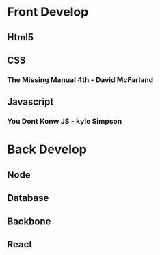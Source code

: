 # Front Develop

## Html5

## CSS
### The Missing Manual 4th - David McFarland

## Javascript
### You Dont Konw JS - kyle Simpson

# Back Develop

## Node

## Database

## Backbone

## React
